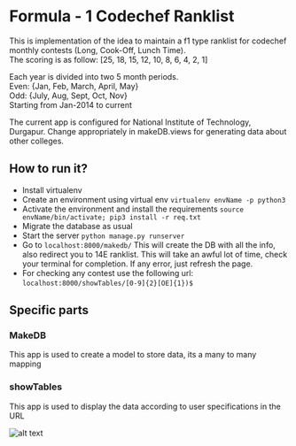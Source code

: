 # Formula - 1 Codechef Ranklist
This is implementation of the idea to maintain a f1 type ranklist for codechef monthly contests (Long, Cook-Off, Lunch Time). <br/>
The scoring is as follow: [25, 18, 15, 12, 10, 8, 6, 4, 2, 1]<br/>

Each year is divided into two 5 month periods.<br/>
Even: {Jan, Feb, March, April, May}<br/>
Odd: {July, Aug, Sept, Oct, Nov}<br/>
Starting from Jan-2014 to current

The current app is configured for National Institute of Technology, Durgapur. Change appropriately in makeDB.views for generating data about other colleges.

## How to run it?
* Install virtualenv
* Create an environment using virtual env `virtualenv envName -p python3`
* Activate the environment and install the requirements `source envName/bin/activate; pip3 install -r req.txt`
* Migrate the database as usual
* Start the server `python manage.py runserver`
* Go to `localhost:8000/makedb/` This will create the DB with all the info, also redirect you to 14E ranklist. This will take an awful lot of time, check your terminal for completion. If any error, just refresh the page.
* For checking any contest use the following url: `localhost:8000/showTables/[0-9]{2}[OE]{1})$`

## Specific parts

### MakeDB
This app is used to create a model to store data, its a many to many mapping

### showTables
This app is used to display the data according to user specifications in the URL

![alt text](https://i.imgur.com/floBN2d.png)

